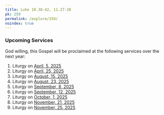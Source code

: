 ```yaml
---
title: Luke 10.38-42, 11.27-28
pk: 259
permalink: /explore/259/
noindex: true
---
```


### Upcoming Services

God willing, this Gospel will be proclaimed at the following services over the next year:


1. Liturgy on [April,  5, 2025](https://orthocal.info/readings/gregorian/2025/04/05/)
1. Liturgy on [April, 25, 2025](https://orthocal.info/readings/gregorian/2025/04/25/)
1. Liturgy on [August, 15, 2025](https://orthocal.info/readings/gregorian/2025/08/15/)
1. Liturgy on [August, 23, 2025](https://orthocal.info/readings/gregorian/2025/08/23/)
1. Liturgy on [September,  8, 2025](https://orthocal.info/readings/gregorian/2025/09/08/)
1. Liturgy on [September, 12, 2025](https://orthocal.info/readings/gregorian/2025/09/12/)
1. Liturgy on [October,  1, 2025](https://orthocal.info/readings/gregorian/2025/10/01/)
1. Liturgy on [November, 21, 2025](https://orthocal.info/readings/gregorian/2025/11/21/)
1. Liturgy on [November, 25, 2025](https://orthocal.info/readings/gregorian/2025/11/25/)

